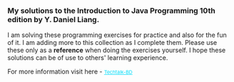 <h3>My solutions to the Introduction to Java Programming 10th edition by Y. Daniel Liang.</h3>


I am solving these programming exercises for practice and also for the fun of it. I am adding more to this collection as I complete them. Please use these only as a <strong>reference</strong> when doing the exercises yourself. I hope these solutions can be of use to others' learning experience.

For more information visit here - <a href="https://www.techtalk-bd.com" target="_blank" style="color: #00ddfa; font-size: 11px;" >Techtalk-BD</a>
